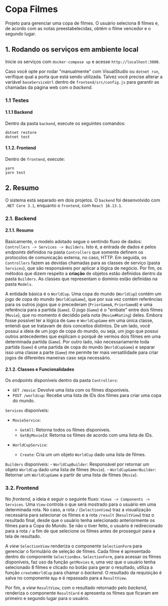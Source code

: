 # Copa Filmes

Projeto para gerenciar uma copa de filmes. O usuário seleciona 8 filmes e, de acordo com as notas preestabelecidas, obtém o filme vencedor e o segundo lugar.

## 1. Rodando os serviços em ambiente local

Inicie os serviços com `docker-compose up` e acesse `http://localhost:3000`.

Caso você opte por rodar "manualmente" com VisualStudio ou `dotnet run`, verifique qual a porta que está sendo utilizada. Talvez você precise alterar a variável `baseServiceUrl` dentro de `frontend/src/config.js` para garantir as chamadas da página web com o _backend_.

### 1.1 Testes

#### 1.1.1 Backend

Dentro da pasta `backend`, execute os seguintes comandos:

```
dotnet restore
dotnet test
```

#### 1.1.2. Frontend

Dentro de `frontend`, execute:

```
yarn
yarn test
```

## 2. Resumo

O sistema está separado em dois projetos. O `backend` foi desenvolvido com `.NET Core 3.1`, enquanto o `frontend`, com `React 16.13.1`.

### 2.1. Backend

#### 2.1.1. Resumo

Basicamente, o modelo adotado segue o sentindo fluxo de dados: `Controllers -> Services -> Builders`. Isto é, a entrada de dados é pelos _endpoints_ definidos na pasta `Controllers` que somente definem os protocolos de comunicação externa, no caso, HTTP. Em seguida, os `Controllers` fazem as devidas chamadas para as classes de serviço (pasta `Services`), que são responsáveis por aplicar a lógica de negócio. Por fim, os métodos que dizem respeito a __criação__ de objetos estão definidos dentro da pasta `Builders`. As classes que representam o domínio estão definidas na pasta `Models`.

A entidade básica é o `WorldCup`. Uma copa do mundo (`WorldCup`) contém um jogo de copa do mundo (`WorldCupGame`), que por sua vez contém referências para os outros jogos que o precederam (`PriorGameA`, `PriorGameB`) e uma referência para a partida (`Game`). O jogo (`Game`) é o "embate" entre dois filmes (`Movie`), que no momento é decidido pela nota (`Movie#Rating`) deles. Embora fosse possível ter a lógica de `Game` e `WorldCupGame` em uma única classe, entendi que se tratavam de dois conceitos distintos. De um lado, você possui a ideia de um jogo de copa do mundo, ou seja, um jogo que possui outros antecedentes que explicam o porquê de vermos dois filmes em uma determinada partida (`Game`). Por outro lado, não necessariamente toda partida (`Game`) é uma partida de copa do mundo (`WorldCupGame`) e separar isso uma classe a parte (`Game`) me permite ter mais versatilidade para criar jogos de diferentes maneiras caso seja necessário.

#### 2.1.2. Classes e Funcionalidades

Os _endpoints_ disponíveis dentro da pasta `Controllers`:

- `GET /movie`: Devolve uma lista com os filmes disponíveis.
- `POST /worldcup`: Recebe uma lista de IDs dos filmes para criar uma copa do mundo.

`Services` disponíveis:

- `MovieService`:
    - `GetAll`: Retorna todos os filmes disponíveis.
    - `GetByMovieId`: Retorna os filmes de acordo com uma lista de IDs.

- `WorldCupService`:
    - `Create`: Cria um um objeto `WorldCup` dado uma lista de filmes.

`Builders` disponíveis:
    - `WorldCupBuilder`: Responsável por retornar um objeto `WorldCup` dado uma lista de filmes (`Movie`).
    - `WorldCupGamerBuilder`: Retornar um `WorldCupGame` a partir de uma lista de filmes (`Movie`).

### 3.2. Frontend

No _frontend_, a ideia é seguir o seguinte fluxo: `Views -> Components -> Services`. Uma `View` controla o que será mostrado para o usuário em uma determinada rota. No caso, a rota `/` (`SelectionView`) traz a visualização necessária para selecionar os filmes e a rota `/result` (`ResultView`) traz o resultado final, desde que o usuário tenha selecionado anteriormente os filmes para a Copa do Mundo. Se não o tiver feito, o usuário é redirecionado para a rota `/` a fim de que selecione os filmes antes de prosseguir para a tela de resultado.

A _view_ `SelectionView` renderiza o componente `SelectionForm` para gerenciar o formulário de seleção de filmes. Cada filme é apresentado dentro do componente `SelectionBox`. `SelectionForm`, para acessar os filmes disponíveis, faz uso da função `getMovies` e, uma vez que o usuário tenha selecionado 8 filmes e clicado no botão para gerar o resultado, utiliza a função `createWorldCup` para chamar o _backend_. O resultado da requisição é salva no componente `App` e é repassado para a `ResultView`.

Por fim, a _view_ `ResultView`, com o resultado retornado pelo _backend_, renderiza o componente `ResultCard` e apresenta os filmes que ficaram em primeiro e segundo lugar para o usuário.